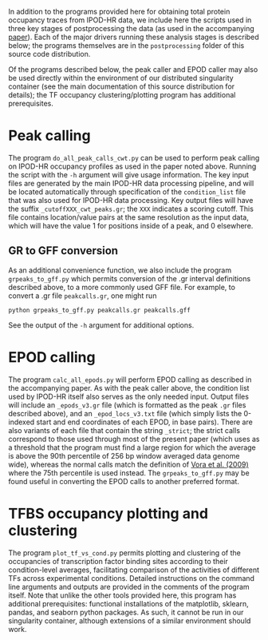 In addition to the programs provided here for obtaining total protein occupancy traces from IPOD-HR data, we include here the scripts used in three key stages of postprocessing the data (as used in the accompanying [paper](https://doi.org/10.1101/2020.01.29.924811)). Each of the major drivers running these analysis stages is described below; the programs themselves are in the `postprocessing` folder of this source code distribution.

Of the programs described below, the peak caller and EPOD caller may also be used directly within the environment of our distributed singularity container (see the main documentation of this source distribution for details); the TF occupancy clustering/plotting program has additional prerequisites.

# Peak calling

The program `do_all_peak_calls_cwt.py` can be used to perform peak calling on IPOD-HR occupancy profiles as used in the paper noted above. Running the script with the `-h` argument will give usage information. The key input files are generated by the main IPOD-HR data processing pipeline, and will be located automatically through specification of the `condition_list` file that was also used for IPOD-HR data processing. Key output files will have the suffix `_cutoffXXX_cwt_peaks.gr`; the `XXX` indicates a scoring cutoff. This file contains location/value pairs at the same resolution as the input data, which will have the value 1 for positions inside of a peak, and 0 elsewhere.

## GR to GFF conversion

As an additional convenience function, we also include the program `grpeaks_to_gff.py` which permits conversion of the .gr interval definitions described above, to a more commonly used GFF file. For example, to convert a .gr file `peakcalls.gr`, one might run

`python grpeaks_to_gff.py peakcalls.gr peakcalls.gff`

See the output of the `-h` argument for additional options.

# EPOD calling

The program `calc_all_epods.py` will perform EPOD calling as described in the accompanying paper. As with the peak caller above, the condition list used by IPOD-HR itself also serves as the only needed input. Output files will include an `_epods_v3.gr` file (which is formatted as the peak `.gr` files described above), and an `_epod_locs_v3.txt` file (which simply lists the 0-indexed start and end coordinates of each EPOD, in base pairs). There are also variants of each file that contain the string `_strict`; the strict calls correspond to those used through most of the present paper (which uses as a threshold that the program must find a large region for which the average is above the 90th percentile of 256 bp window averaged data genome wide), whereas the normal calls match the definition of [Vora et al. (2009)](https://doi.org/10.1016/j.molcel.2009.06.035) where the 75th percentile is used instead. The `grpeaks_to_gff.py` may be found useful in converting the EPOD calls to another preferred format.

# TFBS occupancy plotting and clustering

The program `plot_tf_vs_cond.py` permits plotting and clustering of the occupancies of transcription factor binding sites according to their condition-level averages, facilitating comparison of the activities of different TFs across experimental conditions. Detailed instructions on the command line arguments and outputs are provided in the comments of the program itself. Note that unlike the other tools provided here, this program has additional prerequisites: functional installations of the matplotlib, sklearn, pandas, and seaborn python packages. As such, it cannot be run in our singularity container, although extensions of a similar environment should work.
